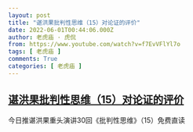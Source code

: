 ```yaml
---
layout: post
title: "谌洪果批判性思维（15）对论证的评价"
date: 2022-06-01T00:44:06.000Z
author: 老虎庙 · 虎侃
from: https://www.youtube.com/watch?v=f7EvVFlYl7o
tags: [ 老虎庙 ]
comments: True
categories: [ 老虎庙 ]
---
```

<!--1654044246000-->
[谌洪果批判性思维（15）对论证的评价](https://www.youtube.com/watch?v=f7EvVFlYl7o)
------

<div>
今日推谌洪果重头演讲30回《批判性思维》（15）免费直读
</div>

